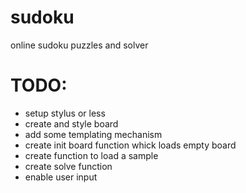 sudoku
======

online sudoku puzzles and solver

TODO:
======
* setup stylus or less
* create and style board
* add some templating mechanism
* create init board function whick loads empty board
* create function to load a sample
* create solve function
* enable user input

